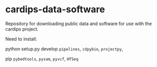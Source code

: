 # cardips-data-software

Repository for downloading public data and software for use with the cardips
project.

Need to install:

python setup.py develop
`pipelines`, `cdpybio`, `projectpy`, 

pip
`pybedtools`, `pysam`, `pyvcf`, `HTSeq`
